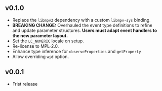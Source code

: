 ## v0.1.0

- Replace the `libmpv2` dependency with a custom `libmpv-sys` binding.
- **BREAKING CHANGE:** Overhauled the event type definitions to refine and update parameter structures. **Users must adapt event handlers to the new parameter layout.**
- Set the `LC_NUMERIC` locale on setup.
- Re-license to MPL-2.0.
- Enhance type inference for `observeProperties` and `getProperty`
- Allow overriding `wid` option.

## v0.0.1

- Frist release
